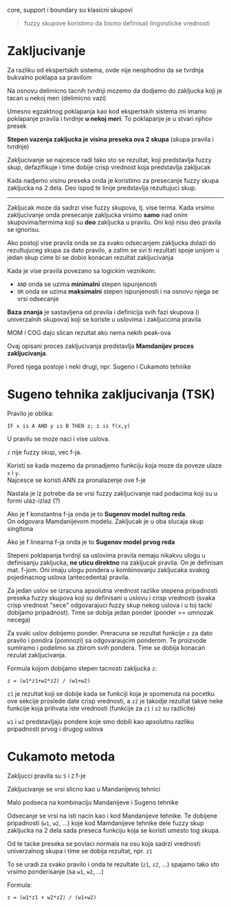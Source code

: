 core, support i boundary su klasicni skupovi

> fuzzy skupove koristimo da bismo definisali lingvisticke vrednosti

# Zakljucivanje

Za razliku od ekspertskih sistema, ovde nije neophodno da se tvrdnja bukvalno poklapa sa pravilom

Na osnovu delimicno tacnih tvrdnji mozemo da dodjemo do zakljucka koji je tacan u nekoj meri (delimicno vazi)

Umesno egzaktnog poklapanja kao kod ekspertskih sistema mi imamo poklapanje pravila i tvrdnje **u nekoj meri**. 
To poklapanje je u stvari njihov presek


**Stepen vazenja zakljucka je visina preseka ova 2 skupa** (skupa pravila i tvrdnje)


Zakljucivanje se najcesce radi tako sto se rezultat, koji predstavlja fuzzy skup, defazifikuje i time dobije crisp vrednost koja predstavlja zakljucak


Kada nadjemo visinu preseka onda je koristimo za presecanje fuzzy skupa zakljucka na 2 dela. Deo ispod te linije predstavlja rezultujuci skup.

---

Zakljucak moze da sadrzi vise fuzzy skupova, tj. vise terma. Kada vrsimo zakljucivanje onda presecanje zakljucka vrsimo **samo** nad onim skupovima/termima koji su **deo** zakljucka u pravilu. Oni koji nisu deo pravila se ignorisu.

Ako postoji vise pravila onda se za svako odsecanjem zakljucka dolazi do rezultujuceg skupa za dato pravilo, a zatim se svi ti rezultati spoje unijom u jedan skup cime bi se dobio konacan rezultat zakljucivanja


Kada je vise pravila povezano sa logickim veznikom:
* `AND` onda se uzima **minimalni** stepen ispunjenosti
* `OR` onda se uzima **maksimalni** stepen ispunjenosti
i na osnovu njega se vrsi odsecanje



**Baza znanja** je sastavljena od pravila i definicija svih fazi skupova (i univerzalnih skupova) koji se koriste u uslovima i zakljuccima pravila

MOM i COG daju slican rezultat ako nema nekih peak-ova

Ovaj opisani proces zakljucivanja predstavlja **Mamdanijev proces zakljucivanja**.

Pored njega postoje i neki drugi, npr. Sugeno i Cukamoto tehnike

# Sugeno tehnika zakljucivanja (TSK)

Pravilo je oblika:
```
IF x is A AND y is B THEN z; z is f(x,y)
```

U pravilu se moze naci i vise uslova.

`z` nije fuzzy skup, vec f-ja.

Koristi se kada mozemo da pronadjemo funkciju koja moze da poveze ulaze `x` i `y`.  
Najcesce se koristi ANN za pronalazenje ove f-je

Nastala je iz potrebe da se vrsi fuzzy zakljucivanje nad podacima koji su u formi ulaz-izlaz
(?)

Ako je f konstantna f-ja onda je to **Sugenov model nultog reda**.  
On odgovara Mamdanijevom modelu. Zakljucak je u oba slucaja skup singltona

Ako je f linearna f-ja onda je to **Sugenov model prvog reda**


Stepeni poklapanja tvrdnji sa uslovima pravila nemaju nikakvu ulogu u definisanju zakljucka, 
**ne uticu direktno** na zakljucak pravila. On je definisan mat. f-jom. 
Oni imaju ulogu pondera u kombinovanju zakljucaka svakog pojedinacnog uslova (antecedenta) pravila.

Za jedan uslov se izracuna apsolutna vrednost razlike stepena pripadnosti preseka fuzzy skupova koji su definisani u uslovu i crisp vrednosti
(svaka crisp vrednost "sece" odgovarajuci fuzzy skup nekog uslova i u toj tacki dobijamo pripadnost). 
Time se dobija jedan ponder (ponder == umnozak necega)

Za svaki uslov dobijemo ponder. Preracuna se rezultat funkcije `z` za dato pravilo i pondira (pomnozi) sa odgovaraujcim ponderom. Te proizvode sumiramo i
podelimo sa zbirom svih pondera. Time se dobija konacan rezulat zakljucivanja.

Formula kojom dobijamo stepen tacnosti zakljucka `z`:
```
z = (w1*z1+w2*z2) / (w1+w2)
```

`z1` je rezultat koji se dobije kada se funkciji koja je spomenuta na pocetku ove sekcije proslede date crisp vrednosti, a `z2` 
je takodje rezultat takve neke funkcije koja prihvata iste vrednosti (funkcije za `z1` i `z2` su razlicite)

`w1` i `w2` predstavljaju pondere koje smo dobili kao apsolutnu razliku pripadnosti prvog i drugog uslova

# Cukamoto metoda

Zakljucci pravila su `S` i `Z` f-je

Zakljucivanje se vrsi slicno kao u Mandanijevoj tehnici

Malo podseca na kombinaciju Mandanijeve i Sugeno tehnike

Odsecanje se vrsi na isti nacin kao i kod Mandanijeve tehnike. Te dobijene pripadnosti (`w1`, `w2`, ...) koje kod Mamdanijeve tehnike 
dele fuzzy skup zakljucka na 2 dela sada preseca funkciju koja se koristi umesto tog skupa. 

Od te tacke preseka se povlaci normala na osu koja sadrzi vrednosti univerzalnog skupa i time se dobija rezultat, npr. `z1` 

To se uradi za svako pravilo i onda te rezultate (`z1`, `z2`, ...) spajamo tako sto vrsimo ponderisanje (sa `w1`, `w2`, ...)

Formula:
```
z = (w1*z1 + w2*z2) / (w1+w2)
```
